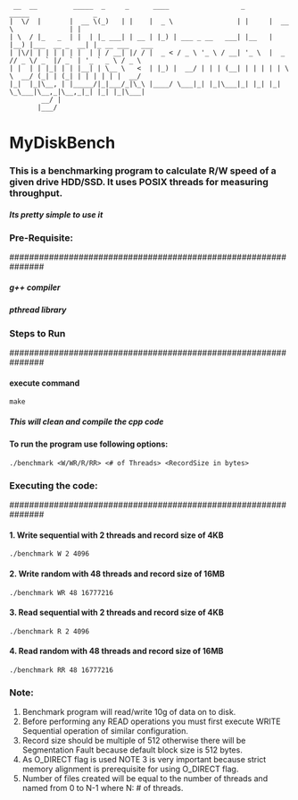 
     __  __         _____  _     _      ____                  _       _____                _                  
    |  \/  |       |  __ \(_)   | |    |  _ \                | |     |  __ \              | |                 
    | \  / |_   _  | |  | |_ ___| | __ | |_) | ___ _ __   ___| |__   | |__) |___  __ _  __| |_ __ ___   ___   
    | |\/| | | | | | |  | | / __| |/ / |  _ < / _ \ '_ \ / __| '_ \  |  _  // _ \/ _` |/ _` | '_ ` _ \ / _ \  
    | |  | | |_| | | |__| | \__ \   <  | |_) |  __/ | | | (__| | | | | | \ \  __/ (_| | (_| | | | | | |  __/  
    |_|  |_|\__, | |_____/|_|___/_|\_\ |____/ \___|_| |_|\___|_| |_| |_|  \_\___|\__,_|\__,_|_| |_| |_|\___|  
            __/ |                                                                                            
           |___/                                                                                             


# MyDiskBench
### This is a benchmarking program to calculate R/W speed of a given drive HDD/SSD. It uses POSIX threads for measuring throughput.

#####  Its pretty simple to use it

### Pre-Requisite:
###############################################################
##### g++ compiler
##### pthread library

### Steps to Run
###############################################################
#### execute command 
`make`  
##### This will clean and compile the cpp code

#### To run the program use following options:

`./benchmark <W/WR/R/RR> <# of Threads> <RecordSize in bytes>`

### Executing the code:
###############################################################
#### 1. Write sequential with 2 threads and record size of 4KB
`./benchmark W 2 4096`

#### 2. Write random with 48 threads and record size of 16MB
`./benchmark WR 48 16777216`

#### 3. Read sequential with 2 threads and record size of 4KB
`./benchmark R 2 4096`

#### 4. Read random with 48 threads and record size of 16MB
`./benchmark RR 48 16777216`


### Note:
1. Benchmark program will read/write 10g of data on to disk.
2. Before performing any READ operations you must first execute WRITE Sequential operation of similar configuration.
3. Record size should be multiple of 512 otherwise there will be Segmentation Fault because default block size is 512 bytes.
4. As O_DIRECT flag is used NOTE 3 is very important because strict memory alignment is prerequisite for using O_DIRECT flag.
5. Number of files created will be equal to the number of threads and named from 0 to N-1 where N: # of threads.
